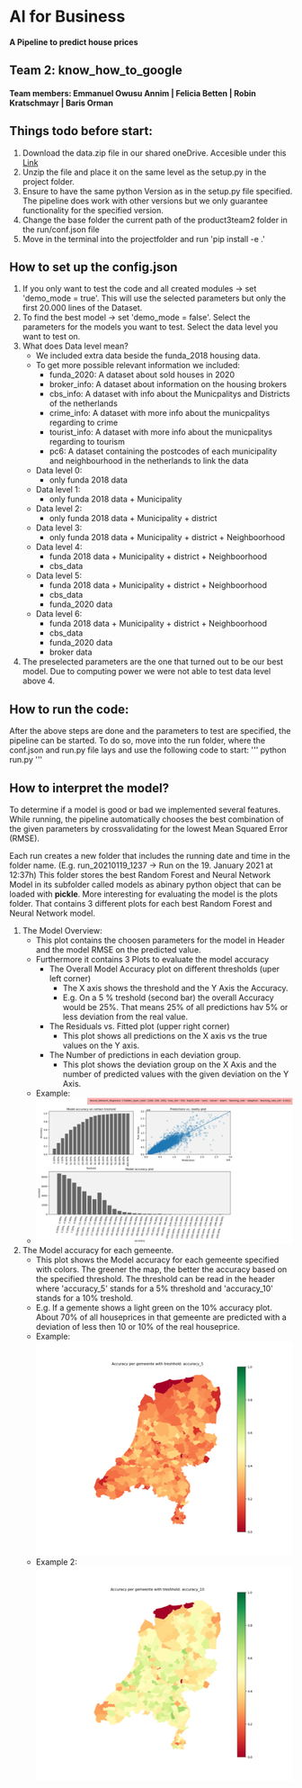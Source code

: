 # AI for Business
#### A Pipeline to predict house prices

## Team 2: know_how_to_google
#### Team members: Emmanuel Owusu Annim | Felicia Betten | Robin Kratschmayr | Baris Orman

## Things todo before start:
1. Download the data.zip file in our shared oneDrive. Accesible under this [Link](https://icthva-my.sharepoint.com/:u:/g/personal/baris_orman_hva_nl/EVboGyq1MNdPn-UpxRvaqhsBzHoZh8wxW4it8IKnsm3Dwg?email=r.pinosio%40hva.nl&e=SAJMIx)
2. Unzip the file and place it on the same level as the setup.py in the project folder.
3. Ensure to have the same python Version as in the setup.py file specified. The pipeline does work with other versions but we only guarantee functionality for the specified version.
4. Change the base folder the current path of the product3team2 folder in the run/conf.json file
5. Move in the terminal into the projectfolder and run 'pip install -e .'

## How to set up the config.json

1. If you only want to test the code and all created modules -> set 'demo_mode = true'. This will use the selected parameters but only the first 20.000 lines of the Dataset.
2. To find the best model -> set 'demo_mode = false'. Select the parameters for the models you want to test. Select the data level you want to test on.
3. What does Data level mean?
   - We included extra data beside the funda_2018 housing data.
   - To get more possible relevant information we included:
     - funda_2020: A dataset about sold houses in 2020
     - broker_info: A dataset about information on the housing brokers
     - cbs_info: A dataset with info about the Municpalitys and Districts of the netherlands
     - crime_info: A dataset with more info about the municpalitys regarding to crime
     - tourist_info: A dataset with more info about the municpalitys regarding to tourism
     - pc6: A dataset containing the postcodes of each municipality and neighbourhood in the netherlands to link the data
   - Data level 0:
     - only funda 2018 data
   - Data level 1:
     - only funda 2018 data + Municipality
   - Data level 2:
     - only funda 2018 data + Municipality + district
   - Data level 3:
     - only funda 2018 data + Municipality + district + Neighboorhood
   - Data level 4:
     - funda 2018 data + Municipality + district + Neighboorhood
     - cbs_data
   - Data level 5:
     - funda 2018 data + Municipality + district + Neighboorhood
     - cbs_data
     - funda_2020 data
   - Data level 6:
     - funda 2018 data + Municipality + district + Neighboorhood
     - cbs_data
     - funda_2020 data
     - broker data
4. The preselected parameters are the one that turned out to be our best model. Due to computing power we were not able to test data level above 4.

## How to run the code:
After the above steps are done and the parameters to test are specified, the pipeline can be started. To do so, move into the run folder, where the conf.json and run.py file lays and use the following code to start:
'''
python run.py
'''

## How to interpret the model?
To determine if a model is good or bad we implemented several features. 
While running, the pipeline automatically chooses the best combination of the given parameters by crossvalidating for the lowest Mean Squared Error (RMSE). 

Each run creates a new folder that includes the running date and time in the folder name. (E.g. run_20210119_1237 -> Run on the 19. January 2021 at 12:37h) This folder stores the best Random Forest and Neural Network Model in its subfolder called models as abinary python object that can be loaded with **pickle**. More interesting for evaluating the model is the plots folder. That contains 3 different plots for each best Random Forest and Neural Network model.

1. The Model Overview:
   - This plot contains the choosen parameters for the model in Header and the model RMSE on the predicted value.
   - Furthermore it contains 3 Plots to evaluate the model accuracy
     - The Overall Model Accuracy plot on different thresholds (uper left corner)
       - The X axis shows the threshold and the Y Axis the Accuracy. 
       - E.g. On a 5 % treshold (second bar) the overall Accuracy would be 25%. That means 25% of all predictions hav 5% or less deviation from the real value.
     - The Residuals vs. Fitted plot (upper right corner)
       - This plot shows all predictions on the X axis vs the true values on the Y axis.
     - The Number of predictions in each deviation group.
       - This plot shows the deviation group on the X Axis and the number of predicted values with the given deviation on the Y Axis. 
   - Example: 
   - ![Example Plot 1](images/model_overview.png)
2. The Model accuracy for each gemeente.
    - This plot shows the Model accuracy for each gemeente specified with colors. The greener the map, the better the accuracy based on the specified threshold. The threshold can be read in the header where 'accuracy_5' stands for a 5% threshold and 'accuracy_10' stands for a 10% treshold. 
    - E.g. If a gemente shows a light green on the 10% accuracy plot. About 70% of all houseprices in that gemeente are predicted with a deviation of less then 10 or 10% of the real houseprice.
    - Example: ![Example Plot 2](images/model_accuracy_5.png)
    - Example 2: ![Example Plot 2](images/model_accuracy_10.png)
